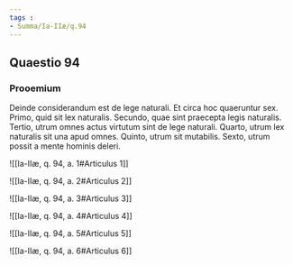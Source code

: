 ```yaml
---
tags : 
- Summa/Ia-IIæ/q.94
---
```


## Quaestio 94

### Prooemium

Deinde considerandum est de lege naturali. Et circa hoc quaeruntur sex. Primo, quid sit lex naturalis. Secundo, quae sint praecepta legis naturalis. Tertio, utrum omnes actus virtutum sint de lege naturali. Quarto, utrum lex naturalis sit una apud omnes. Quinto, utrum sit mutabilis. Sexto, utrum possit a mente hominis deleri.

![[Ia-IIæ, q. 94, a. 1#Articulus 1]]

![[Ia-IIæ, q. 94, a. 2#Articulus 2]]

![[Ia-IIæ, q. 94, a. 3#Articulus 3]]

![[Ia-IIæ, q. 94, a. 4#Articulus 4]]

![[Ia-IIæ, q. 94, a. 5#Articulus 5]]

![[Ia-IIæ, q. 94, a. 6#Articulus 6]]


